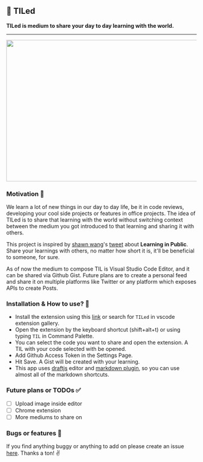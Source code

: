 ## 📕 TILed

**TILed is medium to share your day to day learning with the world.**

---

<p align="center">
  <img width="600" height="375" src="https://user-images.githubusercontent.com/7352827/46585682-56323600-ca91-11e8-8ff1-ac7d98889376.gif">
</p>

### Motivation 🤔

We learn a lot of new things in our day to day life, be it in code reviews, developing your cool side projects or features in office projects. The idea of TILed is to share that learning with the world without switching context between the medium you got introduced to that learning and sharing it with others.

This project is inspired by [shawn wang](https://twitter.com/swyx)'s [tweet](https://twitter.com/swyx/status/1009174159690264579) about **Learning in Public**. Share your learnings with others, no matter how short it is, it'll be beneficial to someone, for sure.

As of now the medium to compose TIL is Visual Studio Code Editor, and it can be shared via Github Gist. Future plans are to create a personal feed and share it on multiple platforms like Twitter or any platform which exposes APIs to create Posts.

### Installation & How to use? 📝

-   Install the extension using this [link](https://marketplace.visualstudio.com/items?itemName=rahuldhawani.tiled) or search for `TILed` in vscode extension gallery.
-   Open the extension by the keyboard shortcut (shift+alt+t) or using typing `TIL` in Command Palette.
-   You can select the code you want to share and open the extension. A TIL with your code selected with be opened.
-   Add Github Access Token in the Settings Page.
-   Hit Save. A Gist will be created with your learning.
-   This app uses [draftjs](https://draftjs.org) editor and [markdown plugin](https://github.com/withspectrum/draft-js-markdown-plugin), so you can use almost all of the markdown shortcuts.

### Future plans or TODOs ✅

-   [ ] Upload image inside editor
-   [ ] Chrome extension
-   [ ] More mediums to share on

### Bugs or features 🐛

If you find anything buggy or anything to add on please create an issue [here](https://github.com/rahuldhawani/TILed/issues).
Thanks a ton! ✌️
